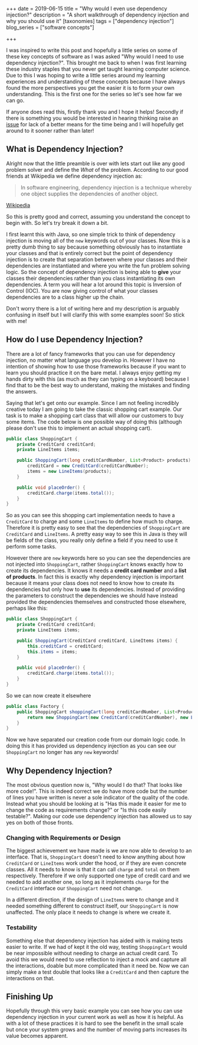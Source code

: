 +++
date = 2019-06-15
title = "Why would I even use dependency injection?"
description = "A short walkthrough of dependency injection and why you should use it"
[taxonomies]
tags = ["dependency injection"]
blog_series = ["software concepts"]

+++

I was inspired to write this post and hopefully a little series on some of these key concepts of
software as I was asked "Why would I need to use dependency injection?". This brought me back to
when I was first learning these industry staples that you never get taught learning computer
science. Due to this I was hoping to write a little series around my learning experiences and
understanding of these concepts because I have always found the more perspectives you get the easier
it is to form your own understanding. This is the first one for the series so let's see how far we
can go.

If anyone does read this, firstly thank you and I hope it helps! Secondly if there is something you
would be interested in hearing thinking raise an
[issue](https://github.com/maccoda/maccoda.github.io/issues) for lack of a better means for the time
being and I will hopefully get around to it sooner rather than later!

## What is Dependency Injection?

Alright now that the little preamble is over with lets start out like any good problem solver and
define the *What* of the problem. According to our good friends at Wikipedia we define dependency
injection as:

> In software engineering, dependency injection is a technique whereby one object supplies the
> dependencies of another object.

[Wikipedia](https://en.wikipedia.org/wiki/Dependency_injection)

So this is pretty good and correct, assuming you understand the concept to begin with. So let's try
break it down a bit.

I first learnt this with Java, so one simple trick to think of dependency injection is moving all of
the `new` keywords out of your classes. Now this is a pretty dumb thing to say because something
obviously has to instantiate your classes and that is entirely correct but the point of dependency
injection is to create that separation between where your classes and their dependencies are
instantiated and where you write the fun problem solving logic. So the concept of dependency
injection is being able to **give** your classes their dependencies rather than you class
instantiating its own dependencies. A term you will hear a lot around this topic is Inversion of
Control (IOC). You are now giving control of what your classes dependencies are to a class higher up
the chain.

Don't worry there is a lot of writing here and my description is arguably confusing in itself but I
will clarify this with some examples soon! So stick with me!

## How do I use Dependency Injection?

There are a lot of fancy frameworks that you can use for dependency injection, no matter what
language you develop in. However I have no intention of showing how to use those frameworks because
if you want to learn you should practice it on the bare metal. I always enjoy getting my hands dirty
with this (as much as they can typing on a keyboard) because I find that to be the best way to
understand, making the mistakes and finding the answers.

Saying that let's get onto our example. Since I am not feeling incredibly creative today I am going
to take the classic shopping cart example. Our task is to make a shopping cart class that will allow
our customers to buy some items. The code below is one possible way of doing this (although please
don't use this to implement an actual shopping cart).


```java
public class ShoppingCart {
    private CreditCard creditCard;
    private LineItems items;

    public ShoppingCart(long creditCardNumber, List<Product> products) {
        creditCard = new CreditCard(creditCardNumber);
        items = new LineItems(products);
    }

    public void placeOrder() {
        creditCard.charge(items.total());
    }
}

```

So as you can see this shopping cart implementation needs to have a `CreditCard` to charge and some
`LineItems` to define how much to charge. Therefore it is pretty easy to see that the dependencies of
`ShoppingCart` are `CreditCard` and `LineItems`. A pretty easy way to see this in Java is they will
be fields of the class, you really only define a field if you need to use it perform some tasks.

However there are `new` keywords here so you can see the dependencies are not injected into
`ShoppingCart`, rather `ShoppingCart` knows exactly how to create its dependencies. It knows it
needs a **credit card number** and a **list of products**. In fact this is exactly why dependency
injection is important because it means your class does not need to know how to create its
dependencies but only how to **use** its dependencies. Instead of providing the parameters to
construct the dependencies we should have instead provided the dependencies themselves and
constructed those elsewhere, perhaps like this:

```java
public class ShoppingCart {
    private CreditCard creditCard;
    private LineItems items;

    public ShoppingCart(CreditCard creditCard, LineItems items) {
        this.creditCard = creditCard;
        this.items = items;
    }

    public void placeOrder() {
        creditCard.charge(items.total());
    }
}
```

So we can now create it elsewhere

```java
public class Factory {
    public ShoppingCart shoppingCart(long creditCardNumber, List<Product> products) {
        return new ShoppingCart(new CreditCard(creditCardNumber), new LineItems(products));
    }
}
```

Now we have separated our creation code from our domain logic code. In doing this it has provided us
dependency injection as you can see our `ShoppingCart` no longer has any `new` keywords!

## Why Dependency Injection?

The most obvious question now is, "Why would I do that? That looks like more code!". This is indeed
correct we do have more code but the number of lines you have written is never a sole indicator of
the quality of the code. Instead what you should be looking at is "Has this made it easier for me to
change the code as requirements change?" or "Is this code easily testable?". Making our code use
dependency injection has allowed us to say yes on both of those fronts.

### Changing with Requirements or Design

The biggest achievement we have made is we are now able to develop to an interface. That is,
`ShoppingCart` doesn't need to know anything about how `CreditCard` or `LineItems` work under the
hood, or if they are even concrete classes. All it needs to know is that it can call `charge` and
`total` on them respectively. Therefore if we only supported one type of credit card and we needed
to add another one, so long as it implements `charge` for the `CreditCard` interface our
`ShoppingCart` need not change.

In a different direction, if the design of `LineItems` were to change and it needed something
different to construct itself, our `ShoppingCart` is now unaffected. The only place it needs to
change is where we create it.

### Testability

Something else that dependency injection has aided with is making tests easier to write. If we had
of kept it the old way, testing `ShoppingCart` would be near impossible without needing to charge an
actual credit card. To avoid this we would need to use reflection to inject a mock and capture all
the interactions, doable but more complicated than it need be. Now we can simply make a test double
that looks like a `CreditCard` and then capture the interactions on that.

## Finishing Up

Hopefully through this very basic example you can see how you can use dependency injection in your
current work as well as how it is helpful. As with a lot of these practices it is hard to see the
benefit in the small scale but once your system grows and the number of moving parts increases its
value becomes apparent.
